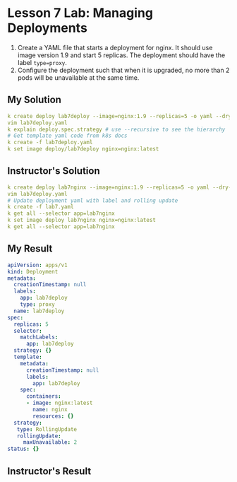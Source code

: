 # Lesson 7 Lab: Managing Deployments

1. Create a YAML file that starts a deployment for nginx. It should use image version 1.9 and start 5 replicas. The deployment should have the label `type=proxy`.
2. Configure the deployment such that when it is upgraded, no more than 2 pods will be unavailable at the same time.

## My Solution

```yaml
k create deploy lab7deploy --image=nginx:1.9 --replicas=5 -o yaml --dry-run=client > lab7deploy.yaml
vim lab7deploy.yaml
k explain deploy.spec.strategy # use --recursive to see the hierarchy
# Get template yaml code from k8s docs
k create -f lab7deploy.yaml
k set image deploy/lab7deploy nginx=nginx:latest
```

## Instructor's Solution

```yaml
k create deploy lab7nginx --image=nginx:1.9 --replicas=5 -o yaml --dry-run=client > lab7deploy.yaml
vim lab7deploy.yaml
# Update deployment yaml with label and rolling update
k create -f lab7.yaml
k get all --selector app=lab7nginx
k set image deploy lab7nginx nginx=nginx:latest
k get all --selector app=lab7nginx
```

## My Result

```yaml
apiVersion: apps/v1
kind: Deployment
metadata:
  creationTimestamp: null
  labels:
    app: lab7deploy
    type: proxy
  name: lab7deploy
spec:
  replicas: 5
  selector:
    matchLabels:
      app: lab7deploy
  strategy: {}
  template:
    metadata:
      creationTimestamp: null
      labels:
        app: lab7deploy
    spec:
      containers:
      - image: nginx:latest
        name: nginx
        resources: {}
  strategy:
   type: RollingUpdate
   rollingUpdate:
     maxUnavailable: 2
status: {}
```

## Instructor's Result
